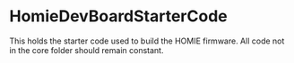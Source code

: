 # HomieDevBoardStarterCode
This holds the starter code used to build the HOMIE firmware. All code not in the core folder should remain constant.
